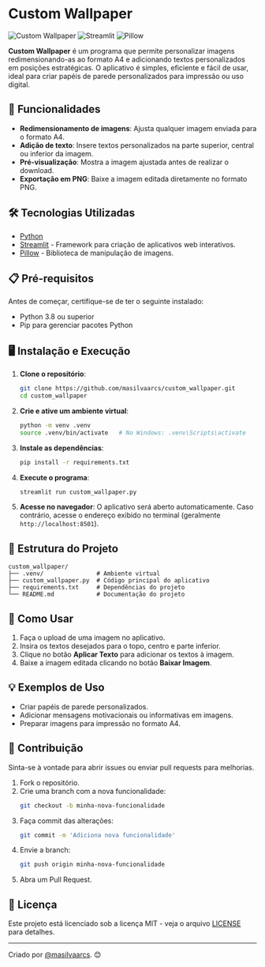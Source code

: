 # Custom Wallpaper

![Custom Wallpaper](https://img.shields.io/badge/version-1.0-blue)
![Streamlit](https://img.shields.io/badge/built%20with-Streamlit-orange)
![Pillow](https://img.shields.io/badge/Pillow-9.0-green)

**Custom Wallpaper** é um programa que permite personalizar imagens redimensionando-as ao formato A4 e adicionando textos personalizados em posições estratégicas. O aplicativo é simples, eficiente e fácil de usar, ideal para criar papéis de parede personalizados para impressão ou uso digital.

## 🚀 Funcionalidades

- **Redimensionamento de imagens**: Ajusta qualquer imagem enviada para o formato A4.
- **Adição de texto**: Insere textos personalizados na parte superior, central ou inferior da imagem.
- **Pré-visualização**: Mostra a imagem ajustada antes de realizar o download.
- **Exportação em PNG**: Baixe a imagem editada diretamente no formato PNG.

## 🛠 Tecnologias Utilizadas

- [Python](https://www.python.org/)
- [Streamlit](https://streamlit.io/) - Framework para criação de aplicativos web interativos.
- [Pillow](https://pillow.readthedocs.io/) - Biblioteca de manipulação de imagens.

## 📋 Pré-requisitos

Antes de começar, certifique-se de ter o seguinte instalado:

- Python 3.8 ou superior
- Pip para gerenciar pacotes Python

## 🖥 Instalação e Execução

1. **Clone o repositório**:
   ```bash
   git clone https://github.com/masilvaarcs/custom_wallpaper.git
   cd custom_wallpaper
   ```

2. **Crie e ative um ambiente virtual**:
   ```bash
   python -m venv .venv
   source .venv/bin/activate   # No Windows: .venv\Scripts\activate
   ```

3. **Instale as dependências**:
   ```bash
   pip install -r requirements.txt
   ```

4. **Execute o programa**:
   ```bash
   streamlit run custom_wallpaper.py
   ```

5. **Acesse no navegador**:
   O aplicativo será aberto automaticamente. Caso contrário, acesse o endereço exibido no terminal (geralmente `http://localhost:8501`).

## 📂 Estrutura do Projeto

```plaintext
custom_wallpaper/
├── .venv/               # Ambiente virtual
├── custom_wallpaper.py  # Código principal do aplicativo
├── requirements.txt     # Dependências do projeto
└── README.md            # Documentação do projeto
```

## 📝 Como Usar

1. Faça o upload de uma imagem no aplicativo.
2. Insira os textos desejados para o topo, centro e parte inferior.
3. Clique no botão **Aplicar Texto** para adicionar os textos à imagem.
4. Baixe a imagem editada clicando no botão **Baixar Imagem**.

## 💡 Exemplos de Uso

- Criar papéis de parede personalizados.
- Adicionar mensagens motivacionais ou informativas em imagens.
- Preparar imagens para impressão no formato A4.

## 🤝 Contribuição

Sinta-se à vontade para abrir issues ou enviar pull requests para melhorias.

1. Fork o repositório.
2. Crie uma branch com a nova funcionalidade:
   ```bash
   git checkout -b minha-nova-funcionalidade
   ```
3. Faça commit das alterações:
   ```bash
   git commit -m 'Adiciona nova funcionalidade'
   ```
4. Envie a branch:
   ```bash
   git push origin minha-nova-funcionalidade
   ```
5. Abra um Pull Request.

## 📄 Licença

Este projeto está licenciado sob a licença MIT - veja o arquivo [LICENSE](LICENSE) para detalhes.

---

Criado por [@masilvaarcs](https://github.com/masilvaarcs). 😊
```
